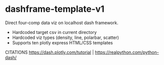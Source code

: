 # dashframe-template-v1
Direct four-comp data viz on localhost dash framework.
- Hardcoded target csv in current directory
- Hardcoded viz types (density, line, polarbar, scatter)
- Supports ten plotly express HTML/CSS templates

CITATIONS
https://dash.plotly.com/tutorial | https://realpython.com/python-dash/

